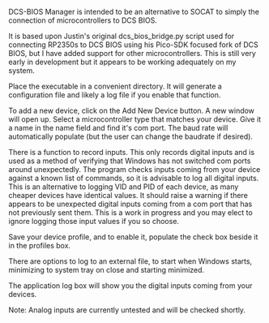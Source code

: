 DCS-BIOS Manager is intended to be an alternative to SOCAT to simply the connection of microcontrollers to DCS BIOS.

It is based upon Justin's original dcs_bios_bridge.py script used for connecting RP2350s to DCS BIOS using his Pico-SDK focused fork of DCS BIOS, but I have added support for other microcontrollers.
This is still very early in development but it appears to be working adequately on my system.

Place the executable in a convenient directory.  It will generate a configuration file and likely a log file if you enable that function.

To add a new device, click on the Add New Device button.  A new window will open up.  Select a microcontroller type that matches your device.  Give it a name in the name field and find it's com port.
The baud rate will automatically populate (but the user can change the baudrate if desired).

There is a function to record inputs.  This only records digital inputs and is used as a method of verifying that Windows has not switched com ports around unexpectedly.  The program checks inputs
coming from your device against a known list of commands, so it is advisable to log all digital inputs.  This is an alternative to logging VID and PID of each device, as many cheaper devices have
identical values.  It should raise a warning if there appears to be unexpected digital inputs coming from a com port that has not previously sent them.  This is a work in progress and you may elect
to ignore logging those input values if you so choose.

Save your device profile, and to enable it, populate the check box beside it in the profiles box.

There are options to log to an external file, to start when Windows starts, minimizing to system tray on close and starting minimized.

The application log box will show you the digital inputs coming from your devices.


Note:
Analog inputs are currently untested and will be checked shortly.

